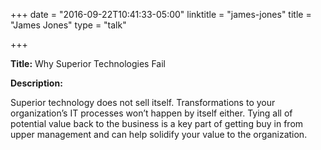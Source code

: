+++
date = "2016-09-22T10:41:33-05:00"
linktitle = "james-jones"
title = "James Jones"
type = "talk"

+++

<div class="span-15  ">
  <div class="span-15  last ">
  <p><strong>Title:</strong>
Why Superior Technologies Fail
</p>

<p><strong>Description:</strong></p>

<p>
Superior technology does not sell itself. Transformations to your organization’s IT processes won’t happen by itself either. Tying all of potential value back to the business is a key part of getting buy in from upper management and can help solidify your value to the organization.
</p>
<p>

  </div>
</div>

